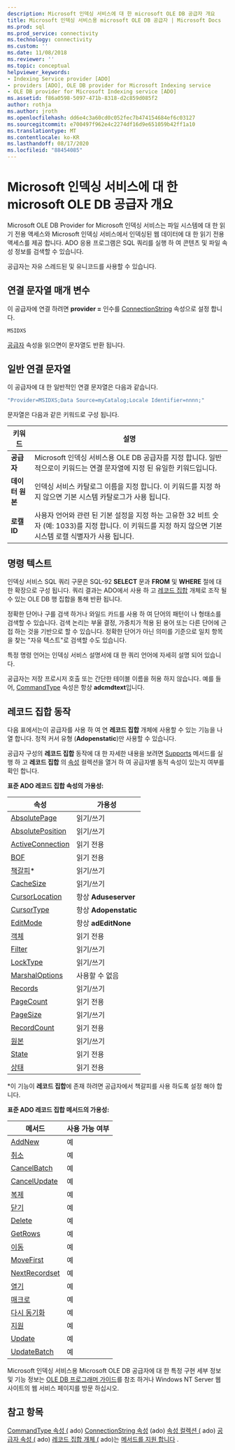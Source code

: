 ```yaml
---
description: Microsoft 인덱싱 서비스에 대 한 microsoft OLE DB 공급자 개요
title: Microsoft 인덱싱 서비스용 microsoft OLE DB 공급자 | Microsoft Docs
ms.prod: sql
ms.prod_service: connectivity
ms.technology: connectivity
ms.custom: ''
ms.date: 11/08/2018
ms.reviewer: ''
ms.topic: conceptual
helpviewer_keywords:
- Indexing Service provider [ADO]
- providers [ADO], OLE DB provider for Microsoft Indexing service
- OLE DB provider for Microsoft Indexing service [ADO]
ms.assetid: f86a0598-5097-471b-8318-d2c859d085f2
author: rothja
ms.author: jroth
ms.openlocfilehash: dd6e4c3a60cd0c052fec7b474154684ef6c03127
ms.sourcegitcommit: e700497f962e4c2274df16d9e651059b42ff1a10
ms.translationtype: MT
ms.contentlocale: ko-KR
ms.lasthandoff: 08/17/2020
ms.locfileid: "88454085"
---
```

# <a name="microsoft-ole-db-provider-for-microsoft-indexing-service-overview"></a>Microsoft 인덱싱 서비스에 대 한 microsoft OLE DB 공급자 개요
Microsoft OLE DB Provider for Microsoft 인덱싱 서비스는 파일 시스템에 대 한 읽기 전용 액세스와 Microsoft 인덱싱 서비스에서 인덱싱된 웹 데이터에 대 한 읽기 전용 액세스를 제공 합니다. ADO 응용 프로그램은 SQL 쿼리를 실행 하 여 콘텐츠 및 파일 속성 정보를 검색할 수 있습니다.

 공급자는 자유 스레드된 및 유니코드를 사용할 수 있습니다.

## <a name="connection-string-parameters"></a>연결 문자열 매개 변수
 이 공급자에 연결 하려면 **provider =** 인수를 [ConnectionString](../../../ado/reference/ado-api/connectionstring-property-ado.md) 속성으로 설정 합니다.

```vb
MSIDXS
```

 [공급자](../../../ado/reference/ado-api/provider-property-ado.md) 속성을 읽으면이 문자열도 반환 됩니다.

## <a name="typical-connection-string"></a>일반 연결 문자열
 이 공급자에 대 한 일반적인 연결 문자열은 다음과 같습니다.

```vb
"Provider=MSIDXS;Data Source=myCatalog;Locale Identifier=nnnn;"
```

 문자열은 다음과 같은 키워드로 구성 됩니다.

|키워드|설명|
|-------------|-----------------|
|**공급자**|Microsoft 인덱싱 서비스용 OLE DB 공급자를 지정 합니다. 일반적으로이 키워드는 연결 문자열에 지정 된 유일한 키워드입니다.|
|**데이터 원본**|인덱싱 서비스 카탈로그 이름을 지정 합니다. 이 키워드를 지정 하지 않으면 기본 시스템 카탈로그가 사용 됩니다.|
|**로캘 ID**|사용자 언어와 관련 된 기본 설정을 지정 하는 고유한 32 비트 숫자 (예: 1033)를 지정 합니다. 이 키워드를 지정 하지 않으면 기본 시스템 로캘 식별자가 사용 됩니다.|

## <a name="command-text"></a>명령 텍스트
 인덱싱 서비스 SQL 쿼리 구문은 SQL-92 **SELECT** 문과 **FROM** 및 **WHERE** 절에 대 한 확장으로 구성 됩니다. 쿼리 결과는 ADO에서 사용 하 고 [레코드 집합](../../../ado/reference/ado-api/recordset-object-ado.md) 개체로 조작 될 수 있는 OLE DB 행 집합을 통해 반환 됩니다.

 정확한 단어나 구를 검색 하거나 와일드 카드를 사용 하 여 단어의 패턴이 나 형태소를 검색할 수 있습니다. 검색 논리는 부울 결정, 가중치가 적용 된 용어 또는 다른 단어에 근접 하는 것을 기반으로 할 수 있습니다. 정확한 단어가 아닌 의미를 기준으로 일치 항목을 찾는 "자유 텍스트"로 검색할 수도 있습니다.

 특정 명령 언어는 인덱싱 서비스 설명서에 대 한 쿼리 언어에 자세히 설명 되어 있습니다.

 공급자는 저장 프로시저 호출 또는 간단한 테이블 이름을 허용 하지 않습니다. 예를 들어, [CommandType](../../../ado/reference/ado-api/commandtype-property-ado.md) 속성은 항상 **adcmdtext**입니다.

## <a name="recordset-behavior"></a>레코드 집합 동작
 다음 표에서는이 공급자를 사용 하 여 연 **레코드 집합** 개체에 사용할 수 있는 기능을 나열 합니다. 정적 커서 유형 (**Adopenstatic**)만 사용할 수 있습니다.

 공급자 구성의 **레코드 집합** 동작에 대 한 자세한 내용을 보려면 [Supports](../../../ado/reference/ado-api/supports-method.md) 메서드를 실행 하 고 **레코드 집합** 의 [속성](../../../ado/reference/ado-api/properties-collection-ado.md) 컬렉션을 열거 하 여 공급자별 동적 속성이 있는지 여부를 확인 합니다.

 **표준 ADO 레코드 집합 속성의 가용성:**

|속성|가용성|
|--------------|------------------|
|[AbsolutePage](../../../ado/reference/ado-api/absolutepage-property-ado.md)|읽기/쓰기|
|[AbsolutePosition](../../../ado/reference/ado-api/absoluteposition-property-ado.md)|읽기/쓰기|
|[ActiveConnection](../../../ado/reference/ado-api/activeconnection-property-ado.md)|읽기 전용|
|[BOF](../../../ado/reference/ado-api/bof-eof-properties-ado.md)|읽기 전용|
|[책갈피](../../../ado/reference/ado-api/bookmark-property-ado.md)*|읽기/쓰기|
|[CacheSize](../../../ado/reference/ado-api/cachesize-property-ado.md)|읽기/쓰기|
|[CursorLocation](../../../ado/reference/ado-api/cursorlocation-property-ado.md)|항상 **Aduseserver**|
|[CursorType](../../../ado/reference/ado-api/cursortype-property-ado.md)|항상 **Adopenstatic**|
|[EditMode](../../../ado/reference/ado-api/editmode-property.md)|항상 **adEditNone**|
|[객체](../../../ado/reference/ado-api/bof-eof-properties-ado.md)|읽기 전용|
|[Filter](../../../ado/reference/ado-api/filter-property.md)|읽기/쓰기|
|[LockType](../../../ado/reference/ado-api/locktype-property-ado.md)|읽기/쓰기|
|[MarshalOptions](../../../ado/reference/ado-api/marshaloptions-property-ado.md)|사용할 수 없음|
|[Records](../../../ado/reference/ado-api/maxrecords-property-ado.md)|읽기/쓰기|
|[PageCount](../../../ado/reference/ado-api/pagecount-property-ado.md)|읽기 전용|
|[PageSize](../../../ado/reference/ado-api/pagesize-property-ado.md)|읽기/쓰기|
|[RecordCount](../../../ado/reference/ado-api/recordcount-property-ado.md)|읽기 전용|
|[원본](../../../ado/reference/ado-api/source-property-ado-recordset.md)|읽기/쓰기|
|[State](../../../ado/reference/ado-api/state-property-ado.md)|읽기 전용|
|[상태](../../../ado/reference/ado-api/status-property-ado-recordset.md)|읽기 전용|

 \*이 기능이 **레코드 집합**에 존재 하려면 공급자에서 책갈피를 사용 하도록 설정 해야 합니다.

 **표준 ADO 레코드 집합 메서드의 가용성:**

|메서드|사용 가능 여부|
|------------|----------------|
|[AddNew](../../../ado/reference/ado-api/addnew-method-ado.md)|예|
|[취소](../../../ado/reference/ado-api/cancel-method-ado.md)|예|
|[CancelBatch](../../../ado/reference/ado-api/cancelbatch-method-ado.md)|예|
|[CancelUpdate](../../../ado/reference/ado-api/cancelupdate-method-ado.md)|예|
|[복제](../../../ado/reference/ado-api/clone-method-ado.md)|예|
|[닫기](../../../ado/reference/ado-api/close-method-ado.md)|예|
|[Delete](../../../ado/reference/ado-api/delete-method-ado-recordset.md)|예|
|[GetRows](../../../ado/reference/ado-api/getrows-method-ado.md)|예|
|[이동](../../../ado/reference/ado-api/move-method-ado.md)|예|
|[MoveFirst](../../../ado/reference/ado-api/movefirst-movelast-movenext-and-moveprevious-methods-ado.md)|예|
|[NextRecordset](../../../ado/reference/ado-api/nextrecordset-method-ado.md)|예|
|[열기](../../../ado/reference/ado-api/open-method-ado-recordset.md)|예|
|[매크로](../../../ado/reference/ado-api/requery-method.md)|예|
|[다시 동기화](../../../ado/reference/ado-api/resync-method.md)|예|
|[지원](../../../ado/reference/ado-api/supports-method.md)|예|
|[Update](../../../ado/reference/ado-api/update-method.md)|예|
|[UpdateBatch](../../../ado/reference/ado-api/updatebatch-method.md)|예|

 Microsoft 인덱싱 서비스용 Microsoft OLE DB 공급자에 대 한 특정 구현 세부 정보 및 기능 정보는 [OLE DB 프로그래머 가이드](https://msdn.microsoft.com/library/windows/desktop/ms713643.aspx)를 참조 하거나 Windows NT Server 웹 사이트의 웹 서비스 페이지를 방문 하십시오.

## <a name="see-also"></a>참고 항목
 [CommandType 속성 (](../../../ado/reference/ado-api/commandtype-property-ado.md) ado) [ConnectionString 속성](../../../ado/reference/ado-api/connectionstring-property-ado.md) (ado) [속성 컬렉션 (](../../../ado/reference/ado-api/properties-collection-ado.md) ado) [공급자 속성 (](../../../ado/reference/ado-api/provider-property-ado.md) ado) [레코드 집합 개체 (](../../../ado/reference/ado-api/recordset-object-ado.md) ado)는 [메서드를 지원 합니다](../../../ado/reference/ado-api/supports-method.md) .
